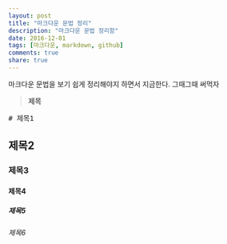 ```yaml
---
layout: post
title: "마크다운 문법 정리"
description: "마크다운 문법 정리함"
date: 2016-12-01
tags: [마크다운, markdown, github]
comments: true
share: true
---
```


마크다운 문법을 보기 쉽게 정리해야지 하면서 지금한다. 그때그때 써먹자


> **제목**

<pre># 제목1</pre>

## 제목2

### 제목3

#### 제목4

##### 제목5

###### 제목6
